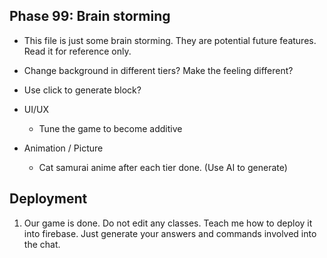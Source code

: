 ## Phase 99: Brain storming
- This file is just some brain storming. They are potential future features. Read it for reference only.


- Change background in different tiers? Make the feeling different?
- Use click to generate block?
- UI/UX
    - Tune the game to become additive

- Animation / Picture
    - Cat samurai anime after each tier done. (Use AI to generate)

## Deployment
1. Our game is done. Do not edit any classes. Teach me how to deploy it into firebase. Just generate your answers and commands involved into the chat.

